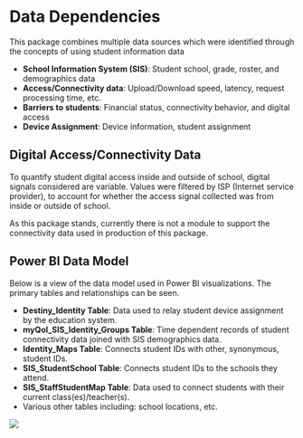 # Data Dependencies

This package combines multiple data sources which were identified through the concepts of using student information data 

* **School Information System (SIS)**: Student school, grade, roster, and demographics data
* **Access/Connectivity data**: Upload/Download speed, latency, request processing time, etc.
* **Barriers to students**: Financial status, connectivity behavior, and digital access
* **Device Assignment**: Device information, student assignment

## Digital Access/Connectivity Data

To quantify student digital access inside and outside of school, digital signals considered are variable. Values were filtered by ISP (Internet service provider), to account for whether the access signal collected was from inside or outside of school.

As this package stands, currently there is not a module to support the connectivity data used in production of this package.

## Power BI Data Model

Below is a view of the data model used in Power BI visualizations. The primary tables and relationships can be seen.
* **Destiny_Identity Table**: Data used to relay student device assignment by the education system.
* **myQoI_SIS_Identity_Groups Table**: Time dependent records of student connectivity data joined with SIS demographics data.
* **Identity_Maps Table**: Connects student IDs with other, synonymous, student IDs.
* **SIS_StudentSchool Table**: Connects student IDs to the schools they attend.
* **SIS_StaffStudentMap Table**: Data used to connect students with their current class(es)/teacher(s).
* Various other tables including: school locations, etc.

![](https://github.com/cstohlmann/oea-digital-learning-insights/blob/main/Digital_Equity_of_Access/docs/images/PowerBiDataModel.png)
